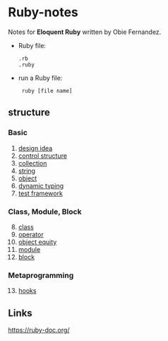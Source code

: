 # Ruby-notes
Notes for **Eloquent Ruby** written by Obie Fernandez.
* Ruby file: 

      .rb 
      .ruby
* run a Ruby file: 

       ruby [file name]
## structure
### Basic
1. [design idea](https://github.com/Iris-Song/Ruby-notes/blob/main/1.%20design%20idea.md)
2. [control structure](https://github.com/Iris-Song/Ruby-notes/blob/main/2.%20control%20structure.md)
3. [collection](https://github.com/Iris-Song/Ruby-notes/blob/main/3.%20collection.md)
4. [string](https://github.com/Iris-Song/Ruby-notes/blob/main/4.%20string.md)
5. [object](https://github.com/Iris-Song/Ruby-notes/blob/main/5.%20object.md)
6. [dynamic typing](https://github.com/Iris-Song/Ruby-notes/blob/main/6.%20dynamic%20typing.md)
7. [test framework](https://github.com/Iris-Song/Ruby-notes/blob/main/7.%20test%20framework.md)

### Class, Module, Block
8. [class](https://github.com/Iris-Song/Ruby-notes/blob/main/8.%20class.md)
9. [operator](https://github.com/Iris-Song/Ruby-notes/blob/main/9.%20operator.md)
10. [object equity](https://github.com/Iris-Song/Ruby-notes/blob/main/10.%20object%20equity.md)
11. [module](https://github.com/Iris-Song/Ruby-notes/blob/main/11.%20module.md)
12. [block](https://github.com/Iris-Song/Ruby-notes/blob/main/12.%20block.md)
### Metaprogramming
13. [hooks](https://github.com/Iris-Song/Ruby-notes/blob/main/13.%20hooks.md)

## Links
https://ruby-doc.org/